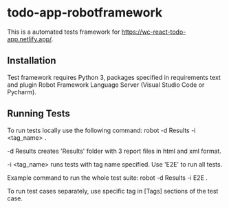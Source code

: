 # todo-app-robotframework

This is a automated tests framework for https://wc-react-todo-app.netlify.app/.

## Installation
Test framework requires Python 3, packages specified in requirements text and plugin Robot Framework Language Server (Visual Studio Code or Pycharm).

## Running Tests

To run tests locally use the following command: robot -d Results -i <tag_name> .

-d Results creates 'Results' folder with 3 report files in html and xml format.

-i <tag_name> runs tests with tag name specified. Use 'E2E' to run all tests.

Example command to run the whole test suite: robot -d Results -i E2E . 

To run test cases separately, use specific tag in [Tags] sections of the test case. 